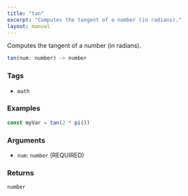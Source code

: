```yaml
---
title: "tan"
excerpt: "Computes the tangent of a number (in radians)."
layout: manual
---
```


Computes the tangent of a number (in radians).



```js
tan(num: number) -> number
```

### Tags

* `math`

### Examples

```js
const myVar = tan(2 * pi())
```

### Arguments

* `num`: `number` (REQUIRED)

### Returns

`number`



